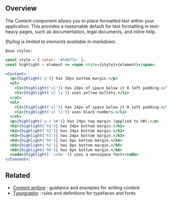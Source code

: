 ## Overview

The Content component allows you to place formatted text within your application.
This provides a reasonable default for text formatting in text-heavy pages, such as documentation, legal documents, and inline help.

_Styling is limited to elements available in markdown._

`Base styles:`

```jsx
const style = { color: '#5d6f7a' };
const highlight = element => <span style={style}>{element}</span>;

<Content>
  <p>{highlight('p')} has 16px bottom margin.</p>
  <ul>
    <li>{highlight('ul')} has 24px of space below it 0 left padding.</li>
    <li>{highlight('ul li')} uses yellow bullets.</li>
  </ul>
  <ol>
    <li>{highlight('ol')} has 24px of space below it 0 left padding.</li>
    <li>{highlight('ol li')} uses black numbers.</li>
  </ol>
  <p>{highlight('p + h#')} has 24px top margin (applied to h#).</p>
  <h1>{highlight('h1')} has 24px bottom margin.</h1>
  <h2>{highlight('h2')} has 24px bottom margin.</h2>
  <h3>{highlight('h3')} has 24px bottom margin.</h3>
  <h4>{highlight('h4')} has 8px bottom margin.</h4>
  <h5>{highlight('h5')} has 8px bottom margin.</h5>
  <h6>{highlight('h6')} has 8px bottom margin.</h6>
  <code>{highlight('`code`')} uses a monospace font</code>
</Content>;
```

## Related

- [Content writing](#/Foundations/ContentWriting) : guidance and examples for writing content
- [Typography](#/Foundations/Typography) : rules and definitions for typefaces and fonts
